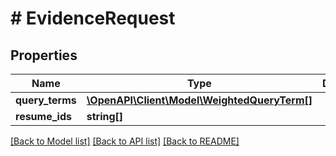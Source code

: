 # # EvidenceRequest

## Properties

Name | Type | Description | Notes
------------ | ------------- | ------------- | -------------
**query_terms** | [**\OpenAPI\Client\Model\WeightedQueryTerm[]**](WeightedQueryTerm.md) |  |
**resume_ids** | **string[]** |  |

[[Back to Model list]](../../README.md#models) [[Back to API list]](../../README.md#endpoints) [[Back to README]](../../README.md)
